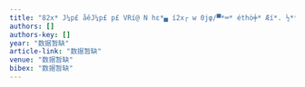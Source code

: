 ```yaml
---
title: "82x* J¼p£ åêJ¼p£ p£ VRí@ N hε*▄ í2x┌ w 0jφ/▀*═* éthò╪* Æí*. ½**∩ ¼0*¡ ¼í0*╡@ Ü└**╡*▄ í▄ íª*╡* éó¼* p£ åêåêåêp¼p¼£ påêåêåê*¡ åêåêåêåê"
authors: []
authors-key: []
year: "数据暂缺"
article-link: "数据暂缺"
venue: "数据暂缺"
bibex: "数据暂缺"
---
```

